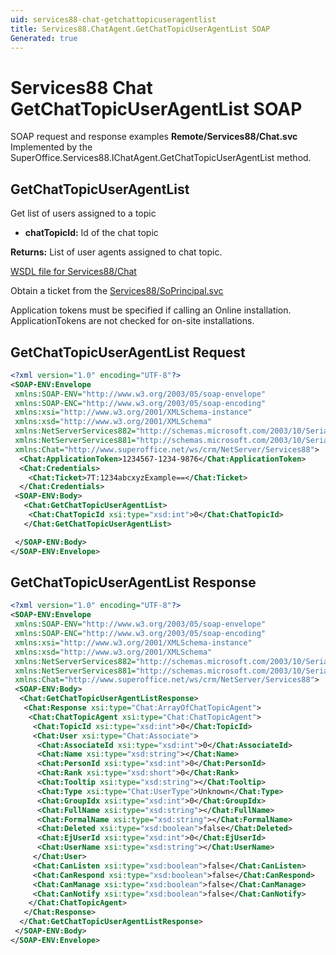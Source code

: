 ```yaml
---
uid: services88-chat-getchattopicuseragentlist
title: Services88.ChatAgent.GetChatTopicUserAgentList SOAP
Generated: true
---
```


# Services88 Chat GetChatTopicUserAgentList SOAP

SOAP request and response examples **Remote/Services88/Chat.svc**
Implemented by the <see cref="M:SuperOffice.Services88.IChatAgent.GetChatTopicUserAgentList">SuperOffice.Services88.IChatAgent.GetChatTopicUserAgentList</see> method.

## GetChatTopicUserAgentList

Get list of users assigned to a topic

* **chatTopicId:** Id of the chat topic

**Returns:** List of user agents assigned to chat topic.


[WSDL file for Services88/Chat](../Services88-Chat.md)

Obtain a ticket from the [Services88/SoPrincipal.svc](../SoPrincipal/index.md)

Application tokens must be specified if calling an Online installation. ApplicationTokens are not checked for on-site installations.

## GetChatTopicUserAgentList Request

```xml
<?xml version="1.0" encoding="UTF-8"?>
<SOAP-ENV:Envelope
 xmlns:SOAP-ENV="http://www.w3.org/2003/05/soap-envelope"
 xmlns:SOAP-ENC="http://www.w3.org/2003/05/soap-encoding"
 xmlns:xsi="http://www.w3.org/2001/XMLSchema-instance"
 xmlns:xsd="http://www.w3.org/2001/XMLSchema"
 xmlns:NetServerServices882="http://schemas.microsoft.com/2003/10/Serialization/Arrays"
 xmlns:NetServerServices881="http://schemas.microsoft.com/2003/10/Serialization/"
 xmlns:Chat="http://www.superoffice.net/ws/crm/NetServer/Services88">
  <Chat:ApplicationToken>1234567-1234-9876</Chat:ApplicationToken>
  <Chat:Credentials>
    <Chat:Ticket>7T:1234abcxyzExample==</Chat:Ticket>
  </Chat:Credentials>
 <SOAP-ENV:Body>
   <Chat:GetChatTopicUserAgentList>
    <Chat:ChatTopicId xsi:type="xsd:int">0</Chat:ChatTopicId>
   </Chat:GetChatTopicUserAgentList>

 </SOAP-ENV:Body>
</SOAP-ENV:Envelope>

```


## GetChatTopicUserAgentList Response

```xml
<?xml version="1.0" encoding="UTF-8"?>
<SOAP-ENV:Envelope
 xmlns:SOAP-ENV="http://www.w3.org/2003/05/soap-envelope"
 xmlns:SOAP-ENC="http://www.w3.org/2003/05/soap-encoding"
 xmlns:xsi="http://www.w3.org/2001/XMLSchema-instance"
 xmlns:xsd="http://www.w3.org/2001/XMLSchema"
 xmlns:NetServerServices882="http://schemas.microsoft.com/2003/10/Serialization/Arrays"
 xmlns:NetServerServices881="http://schemas.microsoft.com/2003/10/Serialization/"
 xmlns:Chat="http://www.superoffice.net/ws/crm/NetServer/Services88">
 <SOAP-ENV:Body>
  <Chat:GetChatTopicUserAgentListResponse>
   <Chat:Response xsi:type="Chat:ArrayOfChatTopicAgent">
    <Chat:ChatTopicAgent xsi:type="Chat:ChatTopicAgent">
     <Chat:TopicId xsi:type="xsd:int">0</Chat:TopicId>
     <Chat:User xsi:type="Chat:Associate">
      <Chat:AssociateId xsi:type="xsd:int">0</Chat:AssociateId>
      <Chat:Name xsi:type="xsd:string"></Chat:Name>
      <Chat:PersonId xsi:type="xsd:int">0</Chat:PersonId>
      <Chat:Rank xsi:type="xsd:short">0</Chat:Rank>
      <Chat:Tooltip xsi:type="xsd:string"></Chat:Tooltip>
      <Chat:Type xsi:type="Chat:UserType">Unknown</Chat:Type>
      <Chat:GroupIdx xsi:type="xsd:int">0</Chat:GroupIdx>
      <Chat:FullName xsi:type="xsd:string"></Chat:FullName>
      <Chat:FormalName xsi:type="xsd:string"></Chat:FormalName>
      <Chat:Deleted xsi:type="xsd:boolean">false</Chat:Deleted>
      <Chat:EjUserId xsi:type="xsd:int">0</Chat:EjUserId>
      <Chat:UserName xsi:type="xsd:string"></Chat:UserName>
     </Chat:User>
     <Chat:CanListen xsi:type="xsd:boolean">false</Chat:CanListen>
     <Chat:CanRespond xsi:type="xsd:boolean">false</Chat:CanRespond>
     <Chat:CanManage xsi:type="xsd:boolean">false</Chat:CanManage>
     <Chat:CanNotify xsi:type="xsd:boolean">false</Chat:CanNotify>
    </Chat:ChatTopicAgent>
   </Chat:Response>
  </Chat:GetChatTopicUserAgentListResponse>
 </SOAP-ENV:Body>
</SOAP-ENV:Envelope>

```

